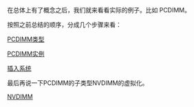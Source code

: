 在总体上有了概念之后，我们就来看看实际的例子。比如 PCDIMM。

按照之前总结的顺序，分成几个步骤来看：

[PCDIMM类型][1]

[PCDIMM实例][2]

[插入系统][3]

最后再说一下PCDIMM的子类型NVDIMM的虚拟化。

[NVDIMM][5]

[1]: /device_model/pc_dimm/01-pc_dimm_class.md
[2]: /device_model/pc_dimm/02-pc_dimm_instance.md
[3]: /device_model/pc_dimm/03-plug.md
[5]: /device_model/pc_dimm/05-nvdimm.md
